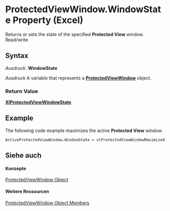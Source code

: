 
# ProtectedViewWindow.WindowState Property (Excel)

Returns or sets the state of the specified  **Protected View** window. Read/write


## Syntax

 _Ausdruck_. **WindowState**

 _Ausdruck_ A variable that represents a **[ProtectedViewWindow](6a32240c-c90b-c51a-6f8e-c3ff496b9855.md)** object.


### Return Value

 **[XlProtectedViewWindowState](12d5e77e-4659-7e20-69c3-d73ef3476a8d.md)**


## Example

The following code example maximizes the active  **Protected View** window.


```
ActiveProtectedViewWindow.WindowState = xlProtectedViewWindowMaximized 
```


## Siehe auch


#### Konzepte


[ProtectedViewWindow Object](6a32240c-c90b-c51a-6f8e-c3ff496b9855.md)
#### Weitere Ressourcen


[ProtectedViewWindow Object Members](http://msdn.microsoft.com/library/37bdcf7b-b5c4-af78-ad73-13c8f638964e%28Office.15%29.aspx)